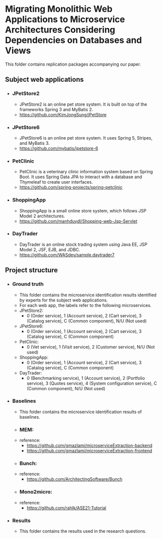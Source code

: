 # Migrating Monolithic Web Applications to Microservice Architectures Considering Dependencies on Databases and Views
This folder contains replication packages accompanying our paper.

## Subject web applications
+ ### JPetStore2
    - JPetStore2 is an online pet store system. It is built on top of the frameworks Spring 3 and MyBatis 2.
    - https://github.com/KimJongSung/jPetStore
+ ### JPetStore6
    - JPetStore6 is an online pet store system. It uses Spring 5, Stripes, and MyBatis 3.
    - https://github.com/mybatis/jpetstore-6
+ ### PetClinic
    - PetClinic is a veterinary clinic information system based on Spring Boot. It uses Spring Data JPA to interact with a database and Thymeleaf to create user interfaces.
    - https://github.com/spring-projects/spring-petclinic
+ ### ShoppingApp
    - ShoppingApp is a small online store system, which follows JSP Model 2 architectures.
    - https://github.com/manhduydl/Shopping-web-Jsp-Servlet
+ ### DayTrader
    - DayTrader is an online stock trading system using Java EE, JSP Model 2, JSF, EJB, and JDBC.
    - https://github.com/WASdev/sample.daytrader7
## Project structure
+ ### Ground truth
    - This folder contains the microservice identification results identified by experts for the subject web applications.
    - For each web app, the labels refer to the following microservices.
    - JPetStore2: 
        + 0 (Order service), 1 (Account service), 2 (Cart service), 3 (Catalog service), C (Common component), N/U (Not used)
    - JPetStore6:
        + 0 (Order service), 1 (Account service), 2 (Cart service), 3 (Catalog service), C (Common component)
    - PetClinic:
        + 0 (Vet service), 1 (Visit service), 2 (Customer service), N/U (Not used)
    - ShoppingApp:
        + 0 (Order service), 1 (Account service), 2 (Cart service), 3 (Catalog service), C (Common component)
    - DayTrader:
        + 0 (Benchmarking service), 1 (Account service), 2 (Portfolio service), 3 (Quotes service), 4 (System configuration service), C (Common component), N/U (Not used)
+ ### Baselines
    - This folder contains the microservice identification results of baselines.
    - ### **MEM:** 
    - reference: 
        + https://github.com/gmazlami/microserviceExtraction-backend
        + https://github.com/gmazlami/microserviceExtraction-frontend
    - ### **Bunch:** 
    - reference: 
        + https://github.com/ArchitectingSoftware/Bunch
    - ### **Mono2micro:** 
    - reference: 
        + https://github.com/rahlk/ASE21-Tutorial
+ ### Results
    - This folder contains the results used in the research questions.